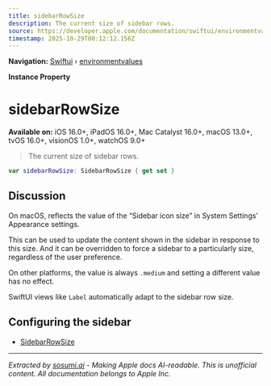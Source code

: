 ```yaml
---
title: sidebarRowSize
description: The current size of sidebar rows.
source: https://developer.apple.com/documentation/swiftui/environmentvalues/sidebarrowsize
timestamp: 2025-10-29T00:12:12.156Z
---
```


**Navigation:** [Swiftui](/documentation/swiftui) › [environmentvalues](/documentation/swiftui/environmentvalues)

**Instance Property**

# sidebarRowSize

**Available on:** iOS 16.0+, iPadOS 16.0+, Mac Catalyst 16.0+, macOS 13.0+, tvOS 16.0+, visionOS 1.0+, watchOS 9.0+

> The current size of sidebar rows.

```swift
var sidebarRowSize: SidebarRowSize { get set }
```

## Discussion

On macOS, reflects the value of the “Sidebar icon size” in System Settings’ Appearance settings.

This can be used to update the content shown in the sidebar in response to this size. And it can be overridden to force a sidebar to a particularly size, regardless of the user preference.

On other platforms, the value is always `.medium` and setting a different value has no effect.

SwiftUI views like `Label` automatically adapt to the sidebar row size.

## Configuring the sidebar

- [SidebarRowSize](/documentation/swiftui/sidebarrowsize)

---

*Extracted by [sosumi.ai](https://sosumi.ai) - Making Apple docs AI-readable.*
*This is unofficial content. All documentation belongs to Apple Inc.*
